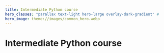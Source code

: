 ```yaml
---
title: Intermediate Python course
hero_classes: "parallax text-light hero-large overlay-dark-gradient" # see https://demo.getgrav.org/blog-skeleton/blog/hero-classes
hero_image: theme://images/common_hero.webp
---
```


# Intermediate Python course

